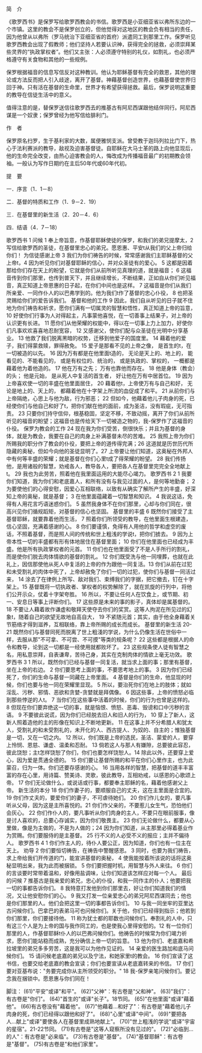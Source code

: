 简　介

《歌罗西书》是保罗写给歌罗西教会的书信。歌罗西是小亚细亚省以弗所东边的一个市镇。这里的教会不是保罗创立的，但他觉得对这地区的教会负有相当的责任，因为他曾从以弗所（罗马统治下亚细亚省的首府）派遣同工到那里工作。保罗听见歌罗西教会出现了假教师；他们坚持人若要认识神，获得完全的拯救，必须崇拜某些灵界的“执政掌权者”。他们又主张：人必须遵守特别的礼仪，如割礼，也必须严格遵守有关食物和其他的一些规例。

保罗根据福音的信息写信反对这种教训。他认为耶稣基督有完全的救恩，其他的理论或方法反而把人引入歧途，离开了基督。神藉基督创造世界，也藉基督使世界归回于神。只有活在基督的生命里，世界才有希望获得拯救。最后，保罗说明这重要的教导在信徒生活中的意义。

值得注意的是，替保罗送信往歌罗西去的推基古有阿尼西谋跟他结伴同行。阿尼西谋是一个奴隶；保罗曾经为他写信给腓利门。

作　者

保罗原名扫罗，生于基利家的大数，属便雅悯支派。曾受教于迦玛列拉比门下，热心于法利赛派的教导，敌视及迫害基督徒。自耶稣在大马士革的路上向他显现后，他的生命完全改变，由热心迫害教会的人，悔改成为传播福音最广的初期教会领袖。一般认为写作日期约在主后50年代或60年代初。

提　要

一．序言（1．1－8）

二．基督的特质和工作（1．9－2．19）

三．在基督里的新生活（2．20－4．6）

四．结语（4．7－18）

歌罗西书 1
问候
1 奉上帝旨意，作基督耶稣使徒的保罗，和我们的弟兄提摩太，2 写信给歌罗西的圣徒，在基督里忠心的弟兄。愿恩惠、平安t从我们的父上帝归给你们！
为信徒感谢上帝
3 我们为你们祷告的时候，常常感谢我们主耶稣基督的父上帝t，4 因为听见你们对基督耶稣的信心，并对众圣徒有的爱心。 5 这都是因着那给你们存在天上的盼望，它就是你们从前所听见真理的道，就是福音； 6 这福音传到你们那里，也传到普天下，并且继续增长，不断结果，正如自从你们听见福音，真正知道上帝恩惠的日子起，在你们中间也是这样。 7 这福音是你们从我们所亲爱、一同作仆人的以巴弗学到的。他为我们t作了基督的忠心仆役， 8 也把圣灵赐给你们的爱告诉我们。
基督和他的工作
9 因此，我们自从听见的日子就不住地为你们祷告和祈求，愿你们满有一切属灵的智慧和悟性，真正知道上帝的旨意， 10 好使你们行事为人对得起主，凡事蒙他喜悦，在一切善事上结果子，对上帝的认识更有长进。 11 愿你们从他荣耀的权能中，得以在一切事上力上加力，好使你们凡事欢欢喜喜地忍耐宽容， 12 又感谢父，使你们配与众圣徒在光明中分享基业。 13 他救了我们脱离黑暗的权势，迁移到他爱子的国度里。 14 藉着他的爱子，我们得蒙救赎，罪得赦免。
15 爱子是那看不见的上帝之像， 是首生的t，在一切被造的以先。
16 因为万有都是在他里面t造的， 无论是天上的、地上的， 能看见的、不能看见的， 或是有权位的、统治的， 或是执政的、掌权的， 一概都是藉着他为着他造的。
17 他在万有之先； 万有也靠他而存在。
18 他是身体（教会）的头； 他是元始， 是从死人中复活的首生者， 好让他在万有中居首位。
19 因为上帝喜欢使一切的丰盛在他里面居住，
20 藉着他t，上帝使万有与自己和好， 无论是地上的、天上的， 都藉着他在十字架上所流的血促成了和平。
21 从前你们与上帝隔绝，心思上与他为敌，行为邪恶； 22 但如今，他藉着他儿子肉身的死，已经使你们与他自己和好了t，把你们献在他的面前，成为圣洁，没有瑕疵，无可指责。 23 只要你们持守信仰，根基稳固，坚定不移，不致动摇，离开了你们从前所听见的福音的盼望；这福音也是传给天下一切被造之物的，我-保罗作了这福音的仆役。
保罗为教会的工作
24 现在我为你们受苦，倒很快乐；并且为基督的身体，就是为教会，我要在自己的肉身上补满基督未尽的苦难。 25 我照上帝为你们所赐我的职分作了教会的仆役，要把上帝的道传得完满；26 这道就是历世历代所隐藏的奥秘，但如今向他的圣徒显明了。27 上帝要让他们知道，这奥秘在外邦人中有何等丰盛的荣耀；就是基督在你们心里t成了得荣耀的盼望。 28 我们传扬他，是用诸般的智慧，劝戒各人，教导各人，要把各人在基督里完完全全地献上t。 29 我也为此劳苦，照着他在我里面运用的大能尽心竭力。
歌罗西书 2
1 我要你们知道，我为你们和老底嘉人，和所有没有与我见过面的人，是何等地勤奋； 2 为要使他们的心得安慰，因爱心互相联络，以致有从确实了解所产生的丰盛，好深知上帝的奥秘，就是基督； 3 在他里面蕴藏着一切智慧和知识。 4 我说这话，免得有人用花言巧语迷惑你们。 5 虽然我身体不在你们那里，心却与你们同在，很高兴见你们循规蹈矩，对基督的信心也坚固。
基督里的丰盛
6 既然你们接受了主基督耶稣，就要靠着他而生活， 7 照着你们所领受的教导，在他里面生根建造，信心坚固，充满着感谢的心。 8 你们要谨慎，免得有人用他的哲学和虚空的废话，不照着基督，而是照人间的传统和世上粗浅的学说t，把你们掳去。 9 因为上帝本性一切的丰盛都有形有体地居住在基督里面； 10 你们在他里面也已经成为丰盛。他是所有执政掌权者的元首。 11 你们也在他里面受了不是人手所行的割礼，而是使你们脱去肉体情欲的基督的割礼。 12 你们既受洗与他一同埋葬，也就在此礼上，因信那使他从死人中复活的上帝的作为跟他一同复活。13 你们从前在过犯和未受割礼的肉体中死了，上帝却赦免了你们一切的过犯，使你们与基督一同活过来， 14 涂去了在律例上所写、敌对我们、束缚我们的字据，把它撤去，钉在十字架上。15 基督既将一切执政者、掌权者的权势解除了，就在凯旋的行列中，将他们公开示众，仗着十字架夸胜。
16 所以，不要让任何人在饮食上，或节期、初一、安息日等事上评断你们。 17 这些原是未来的事的影子，真体却是属基督的。18 不要让人藉着故作谦虚和敬拜天使夺去你们的奖赏。这等人拘泥在所见过的幻象t，随着自己的欲望无故地自高自大， 19 不紧随元首；其实，由于他全身藉着关节筋络才得到滋养，互相联络，靠上帝所赐的成长而成长。
基督里的新生活
20-21 既然你们与基督同死而脱离了世上粗淺的学说，为什么仍像生活在世俗中一样，去服从那"不可拿、不可尝、不可摸"等类的规条呢？ 22 这些都是根据人的命令和教导，论到这一切都是一经使用就都败坏了。 23 这些规条使人徒有智慧之名，用私意崇拜，自表谦卑，苦待己身，其实在克制肉体的情欲上毫无功效。
歌罗西书 3
1 所以，既然你们已经与基督一同复活，就当求上面的事；那里有基督，坐在上帝的右边。 2 你们要思考上面的事，不要思考地上的事。 3 因为你们已经死了，你们的生命与基督一同藏在上帝里面。 4 基督是你们的生命，他显现的时候，你们也要与他一同在荣耀里显现。
5 所以，要治死你们在地上的肢体；就如淫乱、污秽、邪情、恶欲和贪婪-贪婪就是拜偶像。 6 因这些事，上帝的愤怒必临到那些悖逆的人t。 7 当你们在这些事中活着的时候，你们的行为也曾是这样的。 8 但现在你们要弃绝这一切的事，就是恼恨、愤怒、恶毒、毁谤和口中污秽的言语。 9 不要彼此说谎，因为你们已经脱去旧人和旧人的行为， 10 穿上了新人，这新人照着造他的主的形像在知识上不断地更新。 11 在这事上并不分希腊人和犹太人，受割礼的和未受割礼的，未开化的人、西古提人、为奴的、自主的；惟独基督是一切，又在一切之内。
12 所以，你们既是上帝的选民，圣洁、蒙爱的人，要穿上怜悯、恩慈、谦虚、温柔和忍耐。 13 倘若这人与那人有嫌隙，总要彼此容忍，彼此饶恕；主t怎样饶恕了你们，你们也要怎样饶恕人。14 除此以外，还要穿上爱心，因为爱是贯通全德的。 15 你们要让基督所赐的和平在你们心里作主，也为此蒙召，归为一体。你们还要存感谢的心。 16 当用各样的智慧，把基督的道丰丰富富的存在心里，用诗篇、赞美诗、灵歌，彼此教导，互相劝戒，以感恩的心歌颂上帝。 17 你们无论做什么，或说话或行事，都要奉主耶稣的名，藉着他感谢父上帝。
新生活的本分
18 你们作妻子的，要顺服自己的丈夫，这在主里面是合宜的。19 你们作丈夫的，要爱你们的妻子，不可虐待她们。
20 你们作儿女的，要凡事听从父母，因为这是主所喜悦的。21 你们作父亲的，不要惹儿女生气，恐怕他们会灰心。
22 你们作仆人的，要凡事听从你们肉身的主人，不要只在眼前服事，像是讨人喜欢的，总要心存诚实，因为你们敬畏主。 23 你们无论做什么，都要从心里做，像是为主做的，不是为人做的；24 因为你们知道，从主那里必得着基业作为赏赐。你们要服侍的是主基督。 25 行不义的人必受不义的报应；主并不偏待人。
歌罗西书 4
1 你们作主人的，待仆人要公正，因为知道，你们也有一位主在天上。
劝导
2 你们要恒切祷告，在祷告中警醒感恩。 3 同时，也要为我们祷告，求上帝给我们开传道的门，能宣讲基督的奥秘， 4 使我能按着所该说的话将这奥秘显明出来，我为此而被捆锁。 5 你们要把握时机，用智慧与外人来往。 6 你们的言谈要时常带着温和，好像用盐调味，让你们知道该怎样应对每一个人。
最后的问候
7  推基古是我亲爱的弟兄，忠心的仆役，和我一同作主的仆人；他要把我一切的事都告诉你们。 8 我特意打发他到你们那里去，好让你们知道我们的情况，又让他安慰你们的心。 9 我又打发一位亲爱忠心的弟兄阿尼西谋同去；他也是你们那里的人。他们会把这里一切的事都告诉你们。
10 与我一同坐牢的亚里达古问候你们。巴拿巴的表弟马可也问候你们。关于他，你们已经得到指示；他若到你们那里，你们要接待他。 11 称为犹士都的耶数也问候你们。奉割礼的人中，只有这三个人是为上帝的国与我作同工的，也是使我心里得安慰的。12 有一位你们那里的人，作基督耶稣t仆人的以巴弗问候你们。他祷告的时候常为你们竭力祈求，愿你们能站稳而成熟，充分确信上帝一切的旨意。 13 他为你们、老底嘉和希拉坡里的弟兄多多劳苦，这是我可以为他作见证的。 14 亲爱的医生路加和底马问候你们。 15 请问候老底嘉的弟兄以及宁法，和她家里t的教会。 16 你们宣读了这书信，也要交给老底嘉的教会宣读；你们也要宣读从老底嘉转来的书信。 17 你们要对亚基布说："务要完成你从主所领受的职分。"
18 我-保罗亲笔问候你们。要记念我在捆锁中。愿恩惠与你们同在！

脚注：
(61)"平安"或译"和平"。
(62)"父神"：有古卷是"父和神"。
(63)"我们"：有古卷是"你们"。
(64)"首生的"或译"长子"。18节同。
(65)"在他里面"或译"藉着他"。
(66)有古卷没有"藉着他"。
(67)"他藉着…和好了"：有古卷是"藉着他儿子肉身的死，你们已经得以跟他和好了"。
(68)"心里"或译"中间"。
(69)"要把各人…献上"或译"要使各人在基督里成熟地献上"。
(70)"世上粗浅的学说"或译"宇宙的星宿"。21-22节同。
(71)有古卷是"这等人窥察所没有见过的"。
(72)"必临到…的人"：有古卷是"必来临"。
(73)有古卷是"基督"。
(74)"基督耶稣"：有古卷是"基督"。
(75)有古卷是"和他们家里"。
